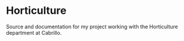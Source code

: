 Horticulture
============

Source and documentation for my project working with the Horticulture department at Cabrillo.
